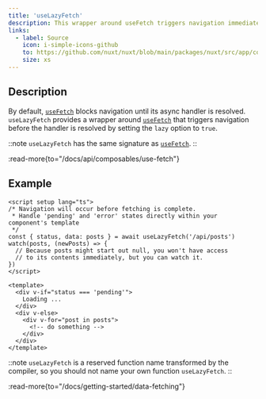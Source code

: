 ```yaml
---
title: 'useLazyFetch'
description: This wrapper around useFetch triggers navigation immediately.
links:
  - label: Source
    icon: i-simple-icons-github
    to: https://github.com/nuxt/nuxt/blob/main/packages/nuxt/src/app/composables/fetch.ts
    size: xs
---
```


## Description

By default, [`useFetch`](/docs/api/composables/use-fetch) blocks navigation until its async handler is resolved. `useLazyFetch` provides a wrapper around [`useFetch`](/docs/api/composables/use-fetch) that triggers navigation before the handler is resolved by setting the `lazy` option to `true`.

::note
`useLazyFetch` has the same signature as [`useFetch`](/docs/api/composables/use-fetch).
::

:read-more{to="/docs/api/composables/use-fetch"}

## Example

```vue [pages/index.vue]
<script setup lang="ts">
/* Navigation will occur before fetching is complete.
 * Handle 'pending' and 'error' states directly within your component's template
 */
const { status, data: posts } = await useLazyFetch('/api/posts')
watch(posts, (newPosts) => {
  // Because posts might start out null, you won't have access
  // to its contents immediately, but you can watch it.
})
</script>

<template>
  <div v-if="status === 'pending'">
    Loading ...
  </div>
  <div v-else>
    <div v-for="post in posts">
      <!-- do something -->
    </div>
  </div>
</template>
```

::note
`useLazyFetch` is a reserved function name transformed by the compiler, so you should not name your own function `useLazyFetch`.
::

:read-more{to="/docs/getting-started/data-fetching"}
